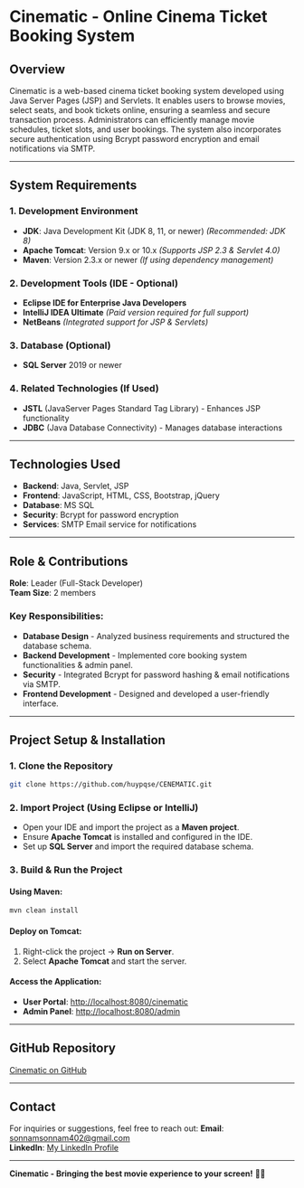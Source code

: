 #  Cinematic - Online Cinema Ticket Booking System

##  Overview
Cinematic is a web-based cinema ticket booking system developed using Java Server Pages (JSP) and Servlets. It enables users to browse movies, select seats, and book tickets online, ensuring a seamless and secure transaction process. Administrators can efficiently manage movie schedules, ticket slots, and user bookings. The system also incorporates secure authentication using Bcrypt password encryption and email notifications via SMTP.

---

##  System Requirements

### 1️. Development Environment
- **JDK**: Java Development Kit (JDK 8, 11, or newer) _(Recommended: JDK 8)_
- **Apache Tomcat**: Version 9.x or 10.x _(Supports JSP 2.3 & Servlet 4.0)_
- **Maven**: Version 2.3.x or newer _(If using dependency management)_

### 2️. Development Tools (IDE - Optional)
- **Eclipse IDE for Enterprise Java Developers**
- **IntelliJ IDEA Ultimate** _(Paid version required for full support)_
- **NetBeans** _(Integrated support for JSP & Servlets)_

### 3️. Database (Optional)
- **SQL Server** 2019 or newer

### 4️. Related Technologies (If Used)
- **JSTL** (JavaServer Pages Standard Tag Library) - Enhances JSP functionality
- **JDBC** (Java Database Connectivity) - Manages database interactions

---

##  Technologies Used
- **Backend**: Java, Servlet, JSP
- **Frontend**: JavaScript, HTML, CSS, Bootstrap, jQuery
- **Database**: MS SQL
- **Security**: Bcrypt for password encryption
- **Services**: SMTP Email service for notifications

---

##  Role & Contributions
**Role**: Leader (Full-Stack Developer)  
**Team Size**: 2 members  

###  Key Responsibilities:
- **Database Design** - Analyzed business requirements and structured the database schema.  
- **Backend Development** - Implemented core booking system functionalities & admin panel.  
- **Security** - Integrated Bcrypt for password hashing & email notifications via SMTP.  
- **Frontend Development** - Designed and developed a user-friendly interface.  

---

##  Project Setup & Installation

### 1️. Clone the Repository
```sh
git clone https://github.com/huypqse/CENEMATIC.git
```

### 2️. Import Project (Using Eclipse or IntelliJ)
- Open your IDE and import the project as a **Maven project**.
- Ensure **Apache Tomcat** is installed and configured in the IDE.
- Set up **SQL Server** and import the required database schema.

### 3️. Build & Run the Project
#### Using Maven:
```sh
mvn clean install
```
#### Deploy on Tomcat:
1. Right-click the project → **Run on Server**.
2. Select **Apache Tomcat** and start the server.

#### Access the Application:
- **User Portal**: [http://localhost:8080/cinematic](http://localhost:8080/cinematic)
- **Admin Panel**: [http://localhost:8080/admin](http://localhost:8080/admin)

---

##  GitHub Repository
 [Cinematic on GitHub](https://github.com/sonnamnguyen/cinema-house-cinema-web-project)

---

##  Contact
For inquiries or suggestions, feel free to reach out:
 **Email**: [sonnamsonnam402@gmail.com](mailto:sonnamsonnam402@gmail.com)  
 **LinkedIn**: [My LinkedIn Profile](linkedin.com/in/son-nam-nguyen-0a8094354)

---

 **Cinematic - Bringing the best movie experience to your screen!** 🎥🍿

